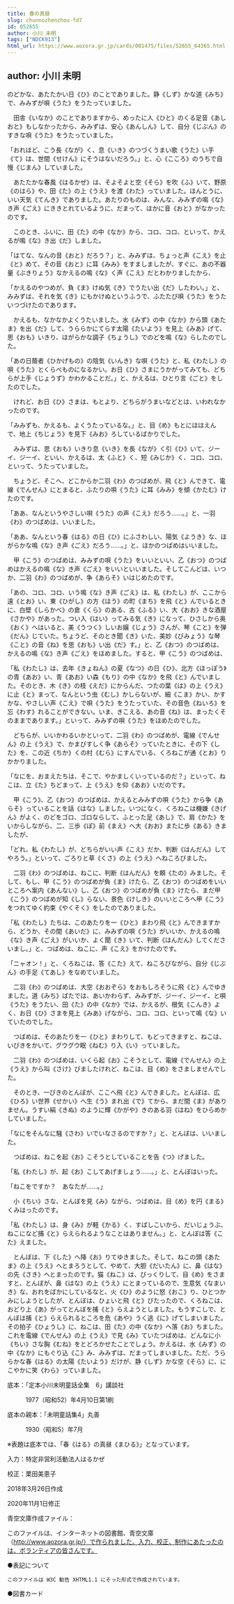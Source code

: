 ```yaml
---
title: 春の真昼
slug: chunnozhenzhou-fd7
id: 052655
author: 小川 未明
tags: ["NDCK913"]
html_url: https://www.aozora.gr.jp/cards/001475/files/52655_64365.html
---
```


## author: 小川 未明

のどかな、あたたかい日《ひ》のことでありました。静《しず》かな道《みち》で、みみずが唄《うた》をうたっていました。

　田舎《いなか》のことでありますから、めったに人《ひと》のくる足音《あしおと》もしなかったから、みみずは、安心《あんしん》して、自分《じぶん》のすきな唄《うた》をうたっていました。

「おれほど、こう長《なが》く、息《いき》のつづくうまい歌《うた》い手《て》は、世間《せけん》にそうはないだろう。」と、心《こころ》のうちで自慢《じまん》していました。

　あたたかな春風《はるかぜ》は、そよそよと空《そら》を吹《ふ》いて、野原《のはら》や、田《た》の上《うえ》を渡《わた》っていました。ほんとうに、いい天気《てんき》でありました。あたりのものは、みんな、みみずの鳴《な》き声《ごえ》にききとれているように、だまって、ほかに音《おと》がなかったのです。

　このとき、ふいに、田《た》の中《なか》から、コロ、コロ、といって、かえるが鳴《な》き出《だ》しました。

「はてな、なんの音《おと》だろう？」と、みみずは、ちょっと声《こえ》を止《と》めて、その音《おと》に耳《みみ》をすましましたが、すぐに、あの不器量《ぶきりょう》なかえるの鳴《な》く声《こえ》だとわかりましたから、

「かえるのやつめが、負《ま》けぬ気《き》でうたい出《だ》したわい。」と、みみずは、それを気《き》にもかけぬというふうで、ふたたび唄《うた》をうたいつづけたのであります。

　かえるも、なかなかよくうたいました。水《みず》の中《なか》から頭《あたま》を出《だ》して、うららかにてらす太陽《たいよう》を見上《みあ》げて、思《おも》いきり、ほがらかな調子《ちょうし》でのどを鳴《な》らしたのでした。

「あの日蔭者《ひかげもの》の陰気《いんき》な唄《うた》と、私《わたし》の唄《うた》とくらべものになるかい。お日《ひ》さまにうかがってみても、どちらが上手《じょうず》かわかることだ。」と、かえるは、ひとり言《ごと》をしたのでした。

　けれど、お日《ひ》さまは、もとより、どちらがうまいなどとは、いわれなかったのです。

「みみずも、かえるも、よくうたっているな。」と、目《め》もとにほほえんで、地上《ちじょう》を見下《みお》ろしているばかりでした。

　みみずは、思《おも》いきり息《いき》を長《なが》く引《ひ》いて、ジーイ、ジーイ、といい、かえるは、太《ふと》く、短《みじか》く、コロ、コロ、といって、うたっていました。

　ちょうど、そこへ、どこからか二羽《わ》のつばめが、飛《と》んできて、電線《でんせん》にとまると、ふたりの唄《うた》に耳《みみ》を傾《かたむ》けたのです。

「ああ、なんというやさしい唄《うた》の声《こえ》だろう……。」と、一羽《わ》のつばめは、いいました。

「ああ、なんという春《はる》の日《ひ》にふさわしい、陽気《ようき》な、ほがらかな鳴《な》き声《ごえ》だろう……。」と、ほかのつばめはいいました。

　甲《こう》のつばめは、みみずの唄《うた》をいいといい、乙《おつ》のつばめはかえるの鳴《な》き声《ごえ》をいいといいました。そしてこんどは、いつか、二羽《わ》のつばめが、争《あらそ》いはじめたのです。

「あの、コロ、コロ、いう鳴《な》き声《ごえ》は、私《わたし》が、ここから遠《とお》い、東《ひがし》の方《ほう》の町《まち》を飛《と》んでいるときに、白壁《しらかべ》の倉《くら》のある、古《ふる》い、大《おお》きな酒屋《さかや》があった。つい入《はい》ってみる気《き》になって、ひさしから奥《おく》へはいると、美《うつく》しいお嬢《じょう》さんが、琴《こと》を弾《だん》じていた。ちょうど、そのとき聞《き》いた、美妙《びみょう》な琴《こと》の音《ね》を思《おも》い出《だ》す。」と、乙《おつ》のつばめは、かえるの鳴《な》き声《ごえ》をほめました。すると、甲《こう》のつばめは、

「私《わたし》は、去年《きょねん》の夏《なつ》の日《ひ》、北方《ほっぽう》の青《あお》い、青《あお》い森《もり》の中《なか》を飛《と》んでいました。そのとき、木《き》の枝《えだ》にからんだ、つたの葉《は》の上《うえ》に止《と》まって、なんという虫《むし》かしらないが、細《こま》かい、かすかな、やさしい声《こえ》で唄《うた》をうたっていた、その音色《ねいろ》を忘《わす》れることができない。いま、きこえる、あの音《ね》は、まったくそのままであります。」といって、みみずの唄《うた》をほめたのでした。

　どちらが、いいかわるいかといって、二羽《わ》のつばめが、電線《でんせん》の上《うえ》で、かまびすしく争《あらそ》っていたときに、その下《した》を、この近《ちか》くの村《むら》にすんでいる、くろねこが通《とお》りかかりました。

「なにを、おまえたちは、そこで、やかましくいっているのだ？」といって、ねこは、立《た》ちどまって、上《うえ》を仰《あお》いだのです。

　甲《こう》、乙《おつ》のつばめは、かえるとみみずの唄《うた》から争《あらそ》っていることを話《はな》しました。いつになく、くろねこは機嫌《きげん》がよく、のどをゴロ、ゴロならして、ふとった足《あし》で、肩《かた》をいからしながら、二、三歩《ぽ》前《まえ》へ大《おお》またに歩《ある》きましたが、

「どれ、私《わたし》が、どちらがいい声《こえ》だか、判断《はんだん》してやろう。」といって、ごろりと草《くさ》の上《うえ》へねころびました。

　二羽《わ》のつばめは、ねこに、判断《はんだん》を頼《たの》みました。そして、もし、甲《こう》のつばめが負《ま》けたら、乙《おつ》のつばめをいいところへ案内《あんない》し、乙《おつ》のつばめが負《ま》けたら、まだ甲《こう》のつばめが知《し》らない、景色《けしき》のいいところへ甲《こう》をつれてゆく約束《やくそく》をしたのでありました。

「私《わたし》たちは、このあたりを一《ひと》まわり飛《と》んできますから、どうか、その間《あいだ》に、みみずの唄《うた》がいいか、かえるの鳴《な》き声《ごえ》がいいか、よく聞《き》いて、判断《はんだん》してくださいまし。」と、つばめは、ねこに、声《こえ》をかけたのです。

「ニャオン！」と、くろねこは、答《こた》えて、ねころびながら、自分《じぶん》の手足《てあし》をなめていました。

　二羽《わ》のつばめは、大空《おおぞら》をおもしろそうに飛《と》んでゆきました。道《みち》ばたでは、あいかわらず、みみずが、ジーイ、ジーイ、と唄《うた》をうたい、田《た》の中《なか》では、かえるが、根気《こんき》よく、お日《ひ》さまを見上《みあ》げながら、コロ、コロ、といって鳴《な》いていたのでした。

　つばめは、そのあたりを一《ひと》まわりして、もどってきますと、ねこは、いびきをかいて、グウグウ眠《ねむ》り入《い》っていました。

　二羽《わ》のつばめは、いくら起《お》こそうとして、電線《でんせん》の上《うえ》から叫《さけ》びましたけれど、ねこは、目《め》をさましませんでした。

　そのとき、一ぴきのとんぼが、ここへ飛《と》んできました。とんぼは、広《ひろ》い世界《せかい》へ生《う》まれ出《で》てから、まだ間《ま》がありません。うすい絹《きぬ》のように輝《かがや》きのある羽《はね》をひらめかしていました。

「なにをそんなに騒《さわ》いでいなさるのですか？」と、とんぼは、いいました。

　つばめは、ねこを起《お》こそうとしていることを告《つ》げました。

「私《わたし》が、起《お》こしてあげましょう……。」と、とんぼはいった。

「ねこをですか？　あなたが……。」

　小《ちい》さな、とんぼを見《み》ながら、つばめは、目《め》を円《まる》くみはったのです。

「私《わたし》は、身《み》が軽《かる》く、すばしこいから、だいじょうぶ、ねこになど捕《と》らえられるようなことはありません。」と、とんぼは答《こた》えました。

　とんぼは、下《した》へ降《お》りてゆきました。そして、ねこの頭《あたま》の上《うえ》へとまろうとして、やめて、大胆《だいたん》に、鼻《はな》の先《さき》へとまったのです。猫《ねこ》は、びっくりして、目《め》をさますと、とんぼが、鼻《はな》の上《うえ》にとまっているので、生意気《なまいき》な、おれをばかにしているなと、火《ひ》のように怒《おこ》り、ひとつかみにしようとしたが、とんぼは、ひょいと飛《と》びたったので、くろねこは、おどり上《あ》がってとんぼを捕《と》らえようとしました。もうすこしで、とんぼは捕《と》らえられるところを危《あや》うく逃《に》げてしまいました。その拍子《ひょうし》に、ねこは、田《た》の中《なか》へ落《お》ちました。これを電線《でんせん》の上《うえ》で見《み》ていたつばめは、どんなに小《ちい》さな胸《むね》をとどろかせたことでしょう。かえるは、水《みず》の中《なか》にもぐり込《こ》み、みみずは、だまってしまいました。ただ、うららかな春《はる》の太陽《たいよう》だけが、静《しず》かな空《そら》に、にこやかに笑《わら》っていました。













底本：「定本小川未明童話全集　6」講談社

　　　1977（昭和52）年4月10日第1刷

底本の親本：「未明童話集4」丸善

　　　1930（昭和5）年7月

※表題は底本では、「春《はる》の真昼《まひる》」となっています。

入力：特定非営利活動法人はるかぜ

校正：栗田美恵子

2018年3月26日作成

2020年11月1日修正

青空文庫作成ファイル：

このファイルは、インターネットの図書館、青空文庫（http://www.aozora.gr.jp/）で作られました。入力、校正、制作にあたったのは、ボランティアの皆さんです。











●表記について


	このファイルは W3C 勧告 XHTML1.1 にそった形式で作成されています。







●図書カード